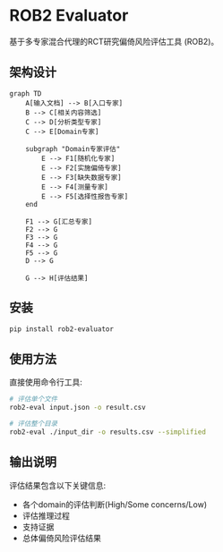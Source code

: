 # ROB2 Evaluator

基于多专家混合代理的RCT研究偏倚风险评估工具 (ROB2)。

## 架构设计

```mermaid
graph TD
    A[输入文档] --> B[入口专家]
    B --> C[相关内容筛选]
    C --> D[分析类型专家]
    C --> E[Domain专家]
    
    subgraph "Domain专家评估"
        E --> F1[随机化专家]
        E --> F2[实施偏倚专家]
        E --> F3[缺失数据专家]
        E --> F4[测量专家]
        E --> F5[选择性报告专家]
    end
    
    F1 --> G[汇总专家]
    F2 --> G
    F3 --> G
    F4 --> G
    F5 --> G
    D --> G
    
    G --> H[评估结果]
```

## 安装

```bash
pip install rob2-evaluator
```

## 使用方法

直接使用命令行工具:

```bash
# 评估单个文件
rob2-eval input.json -o result.csv

# 评估整个目录
rob2-eval ./input_dir -o results.csv --simplified
```

## 输出说明

评估结果包含以下关键信息:

- 各个domain的评估判断(High/Some concerns/Low)
- 评估推理过程
- 支持证据
- 总体偏倚风险评估结果
